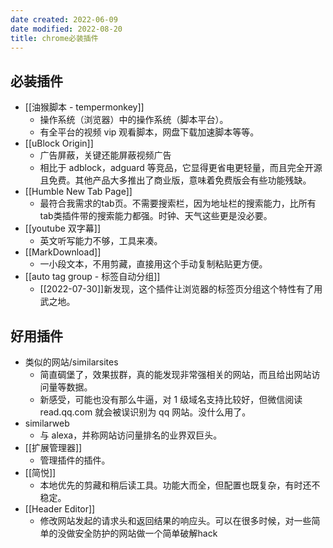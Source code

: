 ```yaml
---
date created: 2022-06-09
date modified: 2022-08-20
title: chrome必装插件
---
```


## 必装插件

- [[油猴脚本 - tempermonkey]]
	- 操作系统（浏览器）中的操作系统（脚本平台）。
	- 有全平台的视频 vip 观看脚本，网盘下载加速脚本等等。
- [[uBlock Origin]]
	- 广告屏蔽，关键还能屏蔽视频广告
	- 相比于 adblock，adguard 等竞品，它显得更省电更轻量，而且完全开源且免费。其他产品大多推出了商业版，意味着免费版会有些功能残缺。
- [[Humble New Tab Page]]
	- 最符合我需求的tab页。不需要搜索栏，因为地址栏的搜索能力，比所有tab类插件带的搜索能力都强。时钟、天气这些更是没必要。
- [[youtube 双字幕]]
	- 英文听写能力不够，工具来凑。
- [[MarkDownload]]
	- 一小段文本，不用剪藏，直接用这个手动复制粘贴更方便。
- [[auto tag group - 标签自动分组]]
	- [[2022-07-30]]新发现，这个插件让浏览器的标签页分组这个特性有了用武之地。

## 好用插件

- 类似的网站/similarsites
	- 简直碉堡了，效果拔群，真的能发现非常强相关的网站，而且给出网站访问量等数据。
	- 新感受，可能也没有那么牛逼，对 1 级域名支持比较好，但微信阅读 read.qq.com 就会被误识别为 qq 网站。没什么用了。
- similarweb
	- 与 alexa，并称网站访问量排名的业界双巨头。
- [[扩展管理器]]
	- 管理插件的插件。
- [[简悦]]
	- 本地优先的剪藏和稍后读工具。功能大而全，但配置也既复杂，有时还不稳定。
- [[Header Editor]]
	- 修改网站发起的请求头和返回结果的响应头。可以在很多时候，对一些简单的没做安全防护的网站做一个简单破解hack
